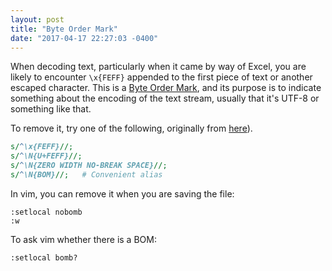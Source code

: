 ```yaml
---
layout: post
title: "Byte Order Mark"
date: "2017-04-17 22:27:03 -0400"
---
```


When decoding text, particularly when it came by way of Excel, you are likely
to encounter `\x{FEFF}` appended to the first piece of text or another escaped
character. This is a [Byte Order Mark](https://en.wikipedia.org/wiki/Byte_order_mark),
and its purpose is to indicate something about the encoding of the text
stream, usually that it's UTF-8 or something like that.

To remove it, try one of the following, originally from [here](http://stackoverflow.com/questions/24390034)).

```perl
s/^\x{FEFF}//;
s/^\N{U+FEFF}//;
s/^\N{ZERO WIDTH NO-BREAK SPACE}//;
s/^\N{BOM}//;   # Convenient alias
```

In vim, you can remove it when you are saving the file:

```vim
:setlocal nobomb
:w
```

To ask vim whether there is a BOM:

```vim
:setlocal bomb?
```
